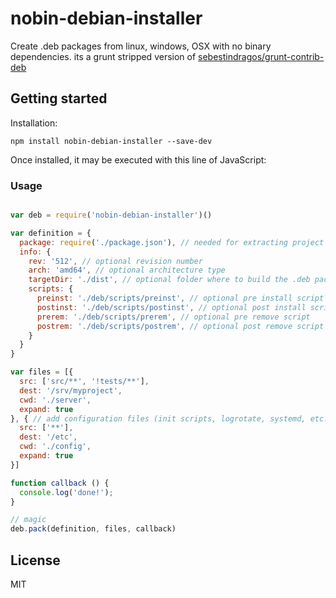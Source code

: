 # nobin-debian-installer

Create .deb packages from linux, windows, OSX with no binary dependencies.
its a grunt stripped version of [sebestindragos/grunt-contrib-deb](https://github.com/sebestindragos/grunt-contrib-deb)

## Getting started

Installation:

```shell
npm install nobin-debian-installer --save-dev
```

Once installed, it may be executed with this line of JavaScript:

### Usage

```js

var deb = require('nobin-debian-installer')()

var definition = {
  package: require('./package.json'), // needed for extracting project info
  info: {
    rev: '512', // optional revision number
    arch: 'amd64', // optional architecture type
    targetDir: './dist', // optional folder where to build the .deb package
    scripts: {
      preinst: './deb/scripts/preinst', // optional pre install script
      postinst: './deb/scripts/postinst', // optional post install script
      prerem: './deb/scripts/prerem', // optional pre remove script
      postrem: './deb/scripts/postrem', // optional post remove script
    }
  }
}

var files = [{
  src: ['src/**', '!tests/**'],
  dest: '/srv/myproject',
  cwd: './server',
  expand: true
}, { // add configuration files (init scripts, logrotate, systemd, etc...)
  src: ['**'],
  dest: '/etc',
  cwd: './config',
  expand: true
}]

function callback () {
  console.log('done!');
}

// magic
deb.pack(definition, files, callback)
```
## License

MIT

